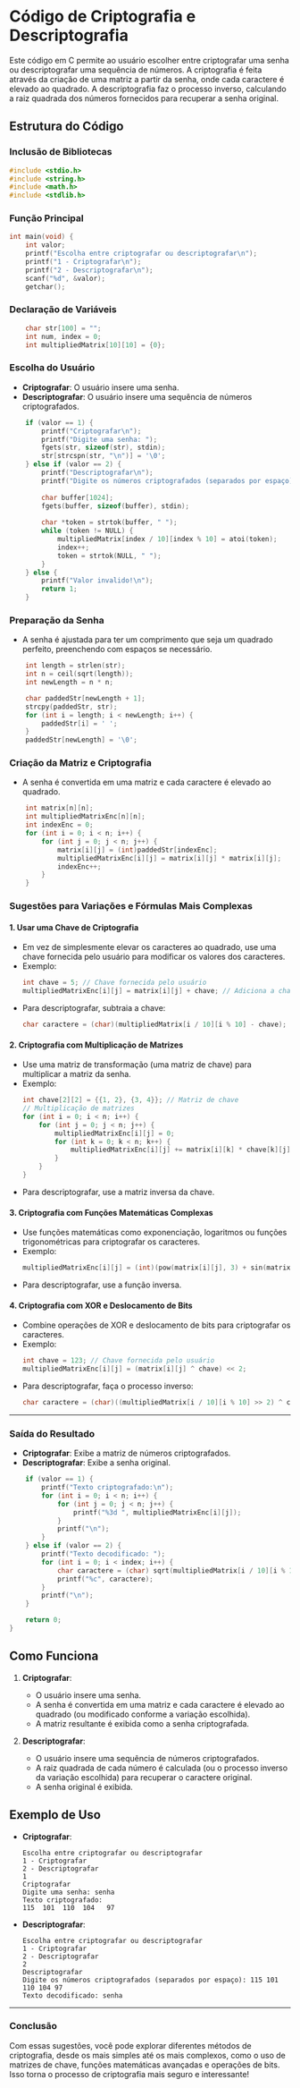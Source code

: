 

# Código de Criptografia e Descriptografia

Este código em C permite ao usuário escolher entre criptografar uma senha ou descriptografar uma sequência de números. A criptografia é feita através da criação de uma matriz a partir da senha, onde cada caractere é elevado ao quadrado. A descriptografia faz o processo inverso, calculando a raiz quadrada dos números fornecidos para recuperar a senha original.

## Estrutura do Código

### Inclusão de Bibliotecas
```c
#include <stdio.h>
#include <string.h>
#include <math.h>
#include <stdlib.h>
```

### Função Principal
```c
int main(void) {
    int valor;
    printf("Escolha entre criptografar ou descriptografar\n");
    printf("1 - Criptografar\n");
    printf("2 - Descriptografar\n");
    scanf("%d", &valor);
    getchar();
```

### Declaração de Variáveis
```c
    char str[100] = "";
    int num, index = 0;
    int multipliedMatrix[10][10] = {0};
```

### Escolha do Usuário
- **Criptografar**: O usuário insere uma senha.
- **Descriptografar**: O usuário insere uma sequência de números criptografados.

```c
    if (valor == 1) {
        printf("Criptografar\n");
        printf("Digite uma senha: ");
        fgets(str, sizeof(str), stdin);
        str[strcspn(str, "\n")] = '\0';
    } else if (valor == 2) {
        printf("Descriptografar\n");
        printf("Digite os números criptografados (separados por espaço): ");
        
        char buffer[1024];
        fgets(buffer, sizeof(buffer), stdin);
        
        char *token = strtok(buffer, " ");
        while (token != NULL) {
            multipliedMatrix[index / 10][index % 10] = atoi(token);
            index++;
            token = strtok(NULL, " ");
        }
    } else {
        printf("Valor invalido!\n");
        return 1;
    }
```

### Preparação da Senha
- A senha é ajustada para ter um comprimento que seja um quadrado perfeito, preenchendo com espaços se necessário.

```c
    int length = strlen(str);
    int n = ceil(sqrt(length));
    int newLength = n * n;

    char paddedStr[newLength + 1];
    strcpy(paddedStr, str);
    for (int i = length; i < newLength; i++) {
        paddedStr[i] = ' ';
    }
    paddedStr[newLength] = '\0';
```

### Criação da Matriz e Criptografia
- A senha é convertida em uma matriz e cada caractere é elevado ao quadrado.

```c
    int matrix[n][n];
    int multipliedMatrixEnc[n][n];
    int indexEnc = 0;
    for (int i = 0; i < n; i++) {
        for (int j = 0; j < n; j++) {
            matrix[i][j] = (int)paddedStr[indexEnc];
            multipliedMatrixEnc[i][j] = matrix[i][j] * matrix[i][j];
            indexEnc++;
        }
    }
```

### Sugestões para Variações e Fórmulas Mais Complexas

#### 1. **Usar uma Chave de Criptografia**
   - Em vez de simplesmente elevar os caracteres ao quadrado, use uma chave fornecida pelo usuário para modificar os valores dos caracteres.
   - Exemplo:
     ```c
     int chave = 5; // Chave fornecida pelo usuário
     multipliedMatrixEnc[i][j] = matrix[i][j] + chave; // Adiciona a chave ao valor do caractere
     ```
   - Para descriptografar, subtraia a chave:
     ```c
     char caractere = (char)(multipliedMatrix[i / 10][i % 10] - chave);
     ```

#### 2. **Criptografia com Multiplicação de Matrizes**
   - Use uma matriz de transformação (uma matriz de chave) para multiplicar a matriz da senha.
   - Exemplo:
     ```c
     int chave[2][2] = {{1, 2}, {3, 4}}; // Matriz de chave
     // Multiplicação de matrizes
     for (int i = 0; i < n; i++) {
         for (int j = 0; j < n; j++) {
             multipliedMatrixEnc[i][j] = 0;
             for (int k = 0; k < n; k++) {
                 multipliedMatrixEnc[i][j] += matrix[i][k] * chave[k][j];
             }
         }
     }
     ```
   - Para descriptografar, use a matriz inversa da chave.

#### 3. **Criptografia com Funções Matemáticas Complexas**
   - Use funções matemáticas como exponenciação, logaritmos ou funções trigonométricas para criptografar os caracteres.
   - Exemplo:
     ```c
     multipliedMatrixEnc[i][j] = (int)(pow(matrix[i][j], 3) + sin(matrix[i][j]));
     ```
   - Para descriptografar, use a função inversa.

#### 4. **Criptografia com XOR e Deslocamento de Bits**
   - Combine operações de XOR e deslocamento de bits para criptografar os caracteres.
   - Exemplo:
     ```c
     int chave = 123; // Chave fornecida pelo usuário
     multipliedMatrixEnc[i][j] = (matrix[i][j] ^ chave) << 2;
     ```
   - Para descriptografar, faça o processo inverso:
     ```c
     char caractere = (char)((multipliedMatrix[i / 10][i % 10] >> 2) ^ chave);
     ```

---

### Saída do Resultado
- **Criptografar**: Exibe a matriz de números criptografados.
- **Descriptografar**: Exibe a senha original.

```c
    if (valor == 1) {
        printf("Texto criptografado:\n");
        for (int i = 0; i < n; i++) {
            for (int j = 0; j < n; j++) {
                printf("%3d ", multipliedMatrixEnc[i][j]);
            }
            printf("\n");
        }
    } else if (valor == 2) {
        printf("Texto decodificado: ");
        for (int i = 0; i < index; i++) {
            char caractere = (char) sqrt(multipliedMatrix[i / 10][i % 10]);
            printf("%c", caractere);
        }
        printf("\n");
    }

    return 0;
}
```

## Como Funciona
1. **Criptografar**:
   - O usuário insere uma senha.
   - A senha é convertida em uma matriz e cada caractere é elevado ao quadrado (ou modificado conforme a variação escolhida).
   - A matriz resultante é exibida como a senha criptografada.

2. **Descriptografar**:
   - O usuário insere uma sequência de números criptografados.
   - A raiz quadrada de cada número é calculada (ou o processo inverso da variação escolhida) para recuperar o caractere original.
   - A senha original é exibida.

## Exemplo de Uso
- **Criptografar**:
  ```
  Escolha entre criptografar ou descriptografar
  1 - Criptografar
  2 - Descriptografar
  1
  Criptografar
  Digite uma senha: senha
  Texto criptografado:
  115  101  110  104   97 
  ```
  
- **Descriptografar**:
  ```
  Escolha entre criptografar ou descriptografar
  1 - Criptografar
  2 - Descriptografar
  2
  Descriptografar
  Digite os números criptografados (separados por espaço): 115 101 110 104 97
  Texto decodificado: senha
  ```

---

### Conclusão
Com essas sugestões, você pode explorar diferentes métodos de criptografia, desde os mais simples até os mais complexos, como o uso de matrizes de chave, funções matemáticas avançadas e operações de bits. Isso torna o processo de criptografia mais seguro e interessante!
